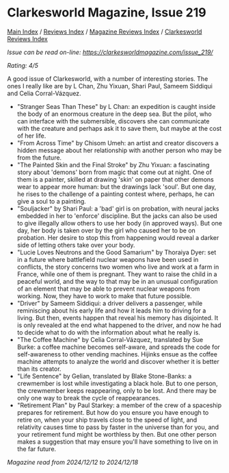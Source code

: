 # Clarkesworld Magazine, Issue 219

[Main Index](../../../README.md) / [Reviews Index](../../README.md) / [Magazine Reviews Index](../README.md) / [Clarkesworld Reviews Index](README.md)

*Issue can be read on-line: <https://clarkesworldmagazine.com/issue_219/>*

*Rating: 4/5*

A good issue of Clarkesworld, with a number of interesting stories. The ones I really like are by L Chan, Zhu Yixuan, Shari Paul, Sameem Siddiqui and Celia Corral-Vázquez.

- "Stranger Seas Than These" by L Chan: an expedition is caught inside the body of an enormous creature in the deep sea. But the pilot, who can interface with the submersible, discovers she can communicate with the creature and perhaps ask it to save them, but maybe at the cost of her life.
- "From Across Time" by Chisom Umeh: an artist and creator discovers a hidden message about her relationship with another person who may be from the future.
- "The Painted Skin and the Final Stroke" by Zhu Yixuan: a fascinating story about 'demons' born from magic that come out at night. One of them is a painter, skilled at drawing 'skin' on paper that other demons wear to appear more human: but the drawings lack 'soul'. But one day, he rises to the challenge of a painting contest where, perhaps, he can give a soul to a painting.
- "Souljacker" by Shari Paul: a 'bad' girl is on probation, with neural jacks embedded in her to 'enforce' discipline. But the jacks can also be used to give illegally allow others to use her body (in approved ways). But one day, her body is taken over by the girl who caused her to be on probation. Her desire to stop this from happening would reveal a darker side of letting others take over your body.
- "Lucie Loves Neutrons and the Good Samarium" by Thoraiya Dyer: set in a future where battlefield nuclear weapons have been used in conflicts, the story concerns two women who live and work at a farm in France, while one of them is pregnant. They want to raise the child in a peaceful world, and the way to that may be in an unusual configuration of an element that may be able to prevent nuclear weapons from working. Now, they have to work to make that future possible.
- "Driver" by Sameem Siddiqui: a driver delivers a passenger, while reminiscing about his early life and how it leads him to driving for a living. But then, events happen that reveal his memory has disjointed. It is only revealed at the end what happened to the driver, and now he had to decide what to do with the information about what he really is.
- "The Coffee Machine" by Celia Corral-Vázquez, translated by Sue Burke: a coffee machine becomes self-aware, and spreads the code for self-awareness to other vending machines. Hijinks ensue as the coffee machine attempts to analyze the world and discover whether it is better than its creator.
- "Life Sentence" by Gelian, translated by Blake Stone-Banks: a crewmember is lost while investigating a black hole. But to one person, the crewmember keeps reappearing, only to be lost. And there may be only one way to break the cycle of reappearances.
- "Retirement Plan" by Paul Starkey: a member of the crew of a spaceship prepares for retirement. But how do you ensure you have enough to retire on, when your ship travels close to the speed of light, and relativity causes time to pass by faster in the universe than for you, and your retirement fund might be worthless by then. But one other person makes a suggestion that may ensure you'll have something to live on in the far future.

*Magazine read from 2024/12/12 to 2024/12/18*
